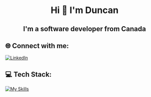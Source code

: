 <h1 align="center">Hi 👋 I'm Duncan</h1>

<h2 align="center"> I'm a software developer from Canada</h2>

## 🌐 Connect with me:
[![LinkedIn](https://skillicons.dev/icons?i=linkedin)](https://www.linkedin.com/in/duncan-finlayson/)

## 💻 Tech Stack:
[![My Skills](https://skillicons.dev/icons?i=js,html,css,ts,react,tailwind,java,py,nextjs)](https://skillicons.dev)
